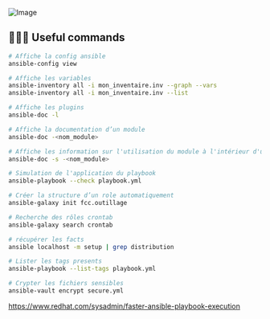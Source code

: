![Image](https://www.vectorlogo.zone/logos/ansible/ansible-ar21.svg)

## 🧑🏻‍💻 Useful commands
```bash
# Affiche la config ansible
ansible-config view

# Affiche les variables
ansible-inventory all -i mon_inventaire.inv --graph --vars
ansible-inventory all -i mon_inventaire.inv --list

# Affiche les plugins
ansible-doc -l

# Affiche la documentation d’un module
ansible-doc -<nom_module>

# Affiche les information sur l'utilisation du module à l'intérieur d'un playbook
ansible-doc -s -<nom_module> 

# Simulation de l'application du playbook
ansible-playbook --check playbook.yml

# Créer la structure d’un role automatiquement
ansible-galaxy init fcc.outillage

# Recherche des rôles crontab
ansible-galaxy search crontab

# récupérer les facts
ansible localhost -m setup | grep distribution

# Lister les tags presents
ansible-playbook --list-tags playbook.yml

# Crypter les fichiers sensibles
ansible-vault encrypt secure.yml
```

https://www.redhat.com/sysadmin/faster-ansible-playbook-execution
